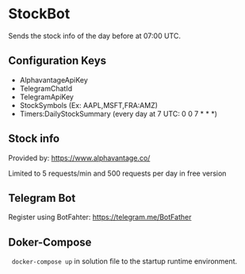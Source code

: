 # StockBot

Sends the stock info of the day before at 07:00 UTC.

## Configuration Keys
* AlphavantageApiKey
* TelegramChatId
* TelegramApiKey
* StockSymbols (Ex: AAPL,MSFT,FRA:AMZ)
* Timers:DailyStockSummary (every day at 7 UTC: 0 0 7 * * *)

## Stock info
Provided by: https://www.alphavantage.co/

Limited to 5 requests/min and 500 requests per day in free version

## Telegram Bot
Register using BotFahter: https://telegram.me/BotFather

## Doker-Compose
`` docker-compose up`` in solution file to the startup runtime environment.